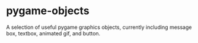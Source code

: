 # pygame-objects
A selection of useful pygame graphics objects, currently including message box, textbox, animated gif, and button.
